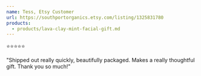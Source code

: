 ```yaml
---
name: Tess, Etsy Customer
url: https://southportorganics.etsy.com/listing/1325831780
products:
  - products/lava-clay-mint-facial-gift.md
---
```

⭐️⭐️⭐️⭐️⭐️

"Shipped out really quickly, beautifully packaged. Makes a really thoughtful gift. Thank you so much!"